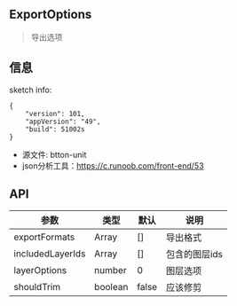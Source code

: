 ## ExportOptions
> 导出选项

## 信息

sketch info: 
```
{   
    "version": 101,
    "appVersion": "49",
    "build": 51002s
}
```

- 源文件: btton-unit
- json分析工具：https://c.runoob.com/front-end/53

## API

|   参数    |   类型   |   默认  |   说明     |
|-----------|----------|------------|-------------------|
| exportFormats |  Array  | [] | 导出格式 |
| includedLayerIds | Array | [] | 包含的图层ids |
| layerOptions | number | 0 | 图层选项 |
| shouldTrim | boolean | false | 应该修剪  |





